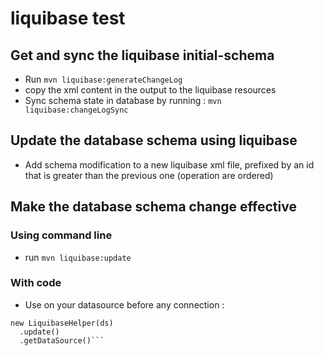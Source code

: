 # liquibase test

## Get and sync the liquibase initial-schema

- Run `mvn liquibase:generateChangeLog`
- copy the xml content in the output to the liquibase resources
- Sync schema state in database by running : `mvn liquibase:changeLogSync`

## Update the database schema using liquibase

- Add schema modification to a new liquibase xml file, prefixed by an id that is greater than the previous one (operation are ordered)

## Make the database schema change effective

### Using command line
- run `mvn liquibase:update`

### With code
- Use on your datasource before any connection :
```
new LiquibaseHelper(ds)
  .update()
  .getDataSource()```
